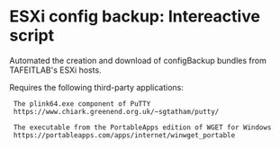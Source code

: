 # ESXi config backup: Intereactive script

Automated the creation and download of configBackup bundles from TAFEITLAB's ESXi hosts.

Requires the following third-party applications:

     The plink64.exe component of PuTTY
     https://www.chiark.greenend.org.uk/~sgtatham/putty/

     The executable from the PortableApps edition of WGET for Windows
     https://portableapps.com/apps/internet/winwget_portable
